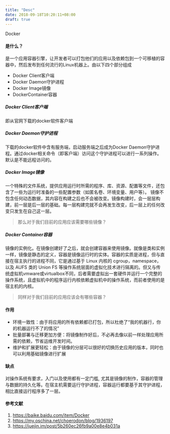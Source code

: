 ```yaml
---
title: "Desc"
date: 2018-09-18T10:20:11+08:00
draft: true
---
```

Docker
#### 是什么？
是一个应用容器引擎，让开发者可以打包他们的应用以及依赖包到一个可移植的容器中，然后发布到任何流行的Linux机器上。由以下四个部分组成
* Docker Client客户端
* Docker Daemon守护进程
* Docker Image镜像
* DockerContainer容器

##### Docker Client客户端
即从官网下载的docker软件客户端
##### Docker Daemon守护进程
下载的docker软件中含有服务端，启动服务端之后成为Docker Daemon守护进程。通过docker相关命令（即客户端）访问这个守护进程可以进行一系列操作。默认是不能远程访问的。
##### Docker Image镜像
一个特殊的文件系统，提供应用运行时所需的程序、库、资源、配置等文件，还包含了一些为运行时准备的一些配置参数（如匿名卷、环境变量、用户等）。 镜像不包含任何动态数据，其内容在构建之后也不会被改变。镜像构建时，会一层层构建，前一层是后一层的基础。每一层构建完就不会再发生改变，后一层上的任何改变只发生在自己这一层。

> 那么对于我们目前的应用应该需要哪些镜像？

##### Docker Container容器
镜像的实例化。在镜像创建好了之后，就会创建容器来使用镜像。就像是类和实例 一样，镜像是静态的定义，容器是镜像运行时的实体。容器的实质是进程，但与直接在宿主执行的进程不同，它是通过基于 Linux 内核的 cgroup，namespace，以及 AUFS 类的 Union FS 等操作系统层面的虚拟化技术进行隔离的。但又与传统虚拟机vmware或virtualbox不同，后者需要虚拟出一套硬件并运行一个完整的操作系统，且虚拟机中的程序运行内核依赖虚拟机中的操作系统，而前者使用的是宿主机的内核。

> 同样对于我们目前的应用应该会有哪些容器？

#### 作用

* 环境一致性：由于将应用的所有依赖都已打包，所以杜绝了“我的机器行，你的机器运行不了的情况”
* 批量部署与迁移更加方便：将镜像制作好后，不必再去像以前一样处理应用所需的依赖，节省运维开发时间。
* 维护和扩展更轻松：由于镜像的分层可以很好的切换历史应用的版本，同时也可以利用基础镜像进行扩展

#### 缺点
对操作系统有要求，入门以及使用都有一定门槛, 尤其是镜像的制作，容器的管理与数据的持久化等。在宿主机需要运行守护进程，容器运行都要基于其守护进程，相比直接运行程序多了一层。

#### 参考文献

1. https://baike.baidu.com/item/Docker
2. https://my.oschina.net/choerodon/blog/1936197
3. https://juejin.im/post/5b260ec26fb9a00e8e4b031a
